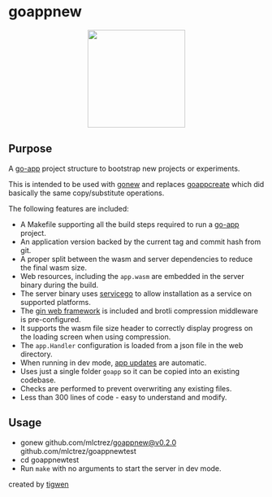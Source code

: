 # goappnew

<p align="center">
  <img width="192" height="192" src="https://github.com/mlctrez/goappnew/blob/master/goapp/web/logo-192.png?raw=true">
</p>

## Purpose

A [go-app](https://go-app.dev/) project structure to bootstrap new projects or experiments.

This is intended to be used with [gonew](https://go.dev/blog/gonew) and
replaces [goappcreate](https://github.com/mlctrez/goappcreate) which did basically the same copy/substitute operations.

The following features are included:

* A Makefile supporting all the build steps required to run a [go-app](https://go-app.dev/) project.
* An application version backed by the current tag and commit hash from git.
* A proper split between the wasm and server dependencies to reduce the final wasm size.
* Web resources, including the `app.wasm` are embedded in the server binary during the build.
* The server binary uses [servicego](github.com/mlctrez/servicego) to allow installation as a service on
  supported platforms.
* The [gin web framework](https://github.com/gin-gonic/gin) is included and brotli compression middleware
  is pre-configured.
* It supports the wasm file size header to correctly display progress on the loading screen when using compression.
* The `app.Handler` configuration is loaded from a json file in the web directory.
* When running in dev mode, [app updates](https://go-app.dev/lifecycle#listen-for-app-updates) are automatic.
* Uses just a single folder `goapp` so it can be copied into an existing codebase.
* Checks are performed to prevent overwriting any existing files.
* Less than 300 lines of code - easy to understand and modify.

## Usage

* gonew github.com/mlctrez/goappnew@v0.2.0 github.com/mlctrez/goappnewtest 
* cd goappnewtest
* Run `make` with no arguments to start the server in dev mode.

created by [tigwen](https://github.com/mlctrez/tigwen)
